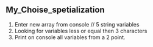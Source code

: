 ## My_Choise_spetialization
1. Enter new array from console // 5 string variables
2. Looking for variables less or equal then 3 characters
3. Print on console all variables from a 2 point.
